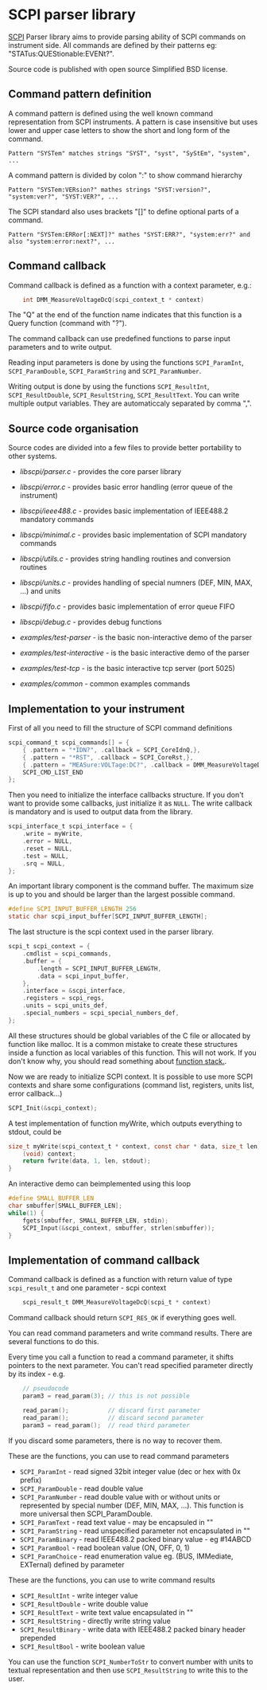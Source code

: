 SCPI parser library
===========

[SCPI](http://en.wikipedia.org/wiki/Standard_Commands_for_Programmable_Instruments) Parser library aims to provide parsing ability of SCPI commands on instrument side. All commands are defined by their patterns eg: "STATus:QUEStionable:EVENt?".

Source code is published with open source Simplified BSD license.

Command pattern definition
-----------
A command pattern is defined using the well known command representation from SCPI instruments. A pattern is case insensitive but uses lower and upper case letters to show the short and long form of the command.

    Pattern "SYSTem" matches strings "SYST", "syst", "SyStEm", "system", ...

A command pattern is divided by colon ":" to show command hierarchy

    Pattern "SYSTem:VERsion?" mathes strings "SYST:version?", "system:ver?", "SYST:VER?", ...

The SCPI standard also uses brackets "[]" to define optional parts of a command.

    Pattern "SYSTem:ERRor[:NEXT]?" mathes "SYST:ERR?", "system:err?" and also "system:error:next?", ...


Command callback
-----------
Command callback is defined as a function with a context parameter, e.g.:

```c
    int DMM_MeasureVoltageDcQ(scpi_context_t * context)
```

The "Q" at the end of the function name indicates that this function is a Query function (command with "?").

The command callback can use predefined functions to parse input parameters and to write output.

Reading input parameters is done by using the functions `SCPI_ParamInt`, `SCPI_ParamDouble`, `SCPI_ParamString` and `SCPI_ParamNumber`.

Writing output is done by using the functions `SCPI_ResultInt`, `SCPI_ResultDouble`, `SCPI_ResultString`, `SCPI_ResultText`. You can write multiple output variables. They are automaticcaly separated by comma ",".

Source code organisation
------------

Source codes are divided into a few files to provide better portability to other systems.

- *libscpi/parser.c* - provides the core parser library
- *libscpi/error.c* - provides basic error handling (error queue of the instrument)
- *libscpi/ieee488.c* - provides basic implementation of IEEE488.2 mandatory commands
- *libscpi/minimal.c* - provides basic implementation of SCPI mandatory commands
- *libscpi/utils.c* - provides string handling routines and conversion routines
- *libscpi/units.c* - provides handling of special numners (DEF, MIN, MAX, ...) and units
- *libscpi/fifo.c* - provides basic implementation of error queue FIFO
- *libscpi/debug.c* - provides debug functions

- *examples/test-parser* - is the basic non-interactive demo of the parser
- *examples/test-interactive* - is the basic interactive demo of the parser
- *examples/test-tcp* - is the basic interactive tcp server (port 5025)
- *examples/common* - common examples commands


Implementation to your instrument
-------------
First of all you need to fill the structure of SCPI command definitions

```c	
scpi_command_t scpi_commands[] = {
	{ .pattern = "*IDN?", .callback = SCPI_CoreIdnQ,},
	{ .pattern = "*RST", .callback = SCPI_CoreRst,},
	{ .pattern = "MEASure:VOLTage:DC?", .callback = DMM_MeasureVoltageDcQ,},
	SCPI_CMD_LIST_END
};
```

Then you need to initialize the interface callbacks structure. If you don't want to provide some callbacks, just initialize it as `NULL`. The write callback is mandatory and is used to output data from the library.

```c
scpi_interface_t scpi_interface = {
	.write = myWrite,
	.error = NULL,
	.reset = NULL,
	.test = NULL,
	.srq = NULL,
};
```

An important library component is the command buffer. The maximum size is up to you and should be larger than the largest possible command. 

```c
#define SCPI_INPUT_BUFFER_LENGTH 256
static char scpi_input_buffer[SCPI_INPUT_BUFFER_LENGTH];
```

The last structure is the scpi context used in the parser library.

```c
scpi_t scpi_context = {
	.cmdlist = scpi_commands,
	.buffer = {
		.length = SCPI_INPUT_BUFFER_LENGTH,
		.data = scpi_input_buffer,
	},
	.interface = &scpi_interface,
	.registers = scpi_regs,
	.units = scpi_units_def,
	.special_numbers = scpi_special_numbers_def,
};
```

All these structures should be global variables of the C file or allocated by function like malloc. It is a common mistake to create these structures inside a function as local variables of this function. This will not work. If you don't know why, you should read something about [function stack.](http://stackoverflow.com/questions/4824342/returning-a-local-variable-from-function-in-c).


Now we are ready to initialize SCPI context. It is possible to use more SCPI contexts and share some configurations (command list, registers, units list, error callback...)

```c
SCPI_Init(&scpi_context);
```

A test implementation of function myWrite, which outputs everything to stdout, could be

```c	
size_t myWrite(scpi_context_t * context, const char * data, size_t len) {
	(void) context;
	return fwrite(data, 1, len, stdout);
}
```

An interactive demo can beimplemented using this loop

```c
#define SMALL_BUFFER_LEN
char smbuffer[SMALL_BUFFER_LEN];
while(1) {
	fgets(smbuffer, SMALL_BUFFER_LEN, stdin);
	SCPI_Input(&scpi_context, smbuffer, strlen(smbuffer));
}
```


Implementation of command callback
-------------

Command callback is defined as a function with return value of type `scpi_result_t` and one parameter - scpi context

```c
	scpi_result_t DMM_MeasureVoltageDcQ(scpi_t * context)
```

Command callback should return `SCPI_RES_OK` if everything goes well.

You can read command parameters and write command results. There are several functions to do this.

Every time you call a function to read a command parameter, it shifts pointers to the next parameter. You can't read specified parameter directly by its index - e.g. 

```c
	// pseudocode
	param3 = read_param(3); // this is not possible

	read_param();           // discard first parameter
	read_param();           // discard second parameter
	param3 = read_param();  // read third parameter
```

If you discard some parameters, there is no way to recover them.

These are the functions, you can use to read command parameters
 - `SCPI_ParamInt` - read signed 32bit integer value (dec or hex with 0x prefix)
 - `SCPI_ParamDouble` - read double value
 - `SCPI_ParamNumber` - read double value with or without units or represented by special number (DEF, MIN, MAX, ...). This function is more universal then SCPI_ParamDouble.
 - `SCPI_ParamText` - read text value - may be encapsuled in ""
 - `SCPI_ParamString` - read unspecified parameter not encapsulated in ""
 - `SCPI_ParamBinary` - read IEEE488.2 packed binary value - eg #14ABCD
 - `SCPI_ParamBool` - read boolean value (ON, OFF, 0, 1)
 - `SCPI_ParamChoice` - read enumeration value eg. (BUS, IMMediate, EXTernal) defined by parameter

These are the functions, you can use to write command results
 - `SCPI_ResultInt` - write integer value
 - `SCPI_ResultDouble` - write double value
 - `SCPI_ResultText` - write text value encapsulated in ""
 - `SCPI_ResultString` - directly write string value
 - `SCPI_ResultBinary` - write data with IEEE488.2 packed binary header prepended
 - `SCPI_ResultBool` - write boolean value

You can use the function `SCPI_NumberToStr` to convert number with units to textual representation and then use `SCPI_ResultString` to write this to the user.
